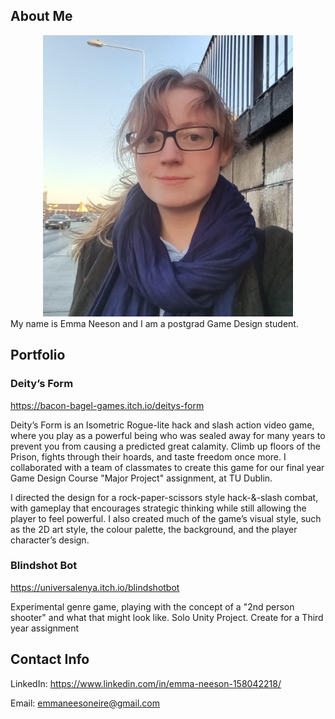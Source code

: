 ## About Me
<div align = "center">
  <img src = "./webpage files/images/Photo.jpg" alt="Me" title="Me" width="400" height="450"/>
</div>
My name is Emma Neeson and I am a postgrad Game Design student. 

## Portfolio

### Deity’s Form

https://bacon-bagel-games.itch.io/deitys-form

Deity’s Form is an Isometric Rogue-lite hack and slash action video game, where you play as a powerful being who was sealed away for many years to prevent you from causing a predicted great calamity. Climb up floors of the Prison, fights through their hoards, and taste freedom once more. I collaborated with a team of classmates to create this game for our final year Game Design Course "Major Project" assignment, at TU Dublin. 

I directed the design for a rock-paper-scissors style hack-&-slash combat, with gameplay that encourages strategic thinking while still allowing the player to feel powerful. I also created much of the game’s visual style, such as the 2D art style, the colour palette, the background, and the player character’s design. 

### Blindshot Bot

https://universalenya.itch.io/blindshotbot

Experimental genre game, playing with the concept of a "2nd person shooter" and what that might look like. Solo Unity Project. Create for a Third year assignment 

## Contact Info

LinkedIn: https://www.linkedin.com/in/emma-neeson-158042218/

Email: emmaneesoneire@gmail.com
